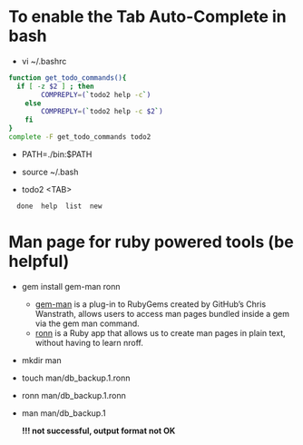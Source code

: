 # To enable the Tab Auto-Complete in bash
* vi ~/.bashrc
``` bash
function get_todo_commands(){
  if [ -z $2 ] ; then
		COMPREPLY=(`todo2 help -c`)
	else
		COMPREPLY=(`todo2 help -c $2`)
	fi
}
complete -F get_todo_commands todo2
```
		
* PATH=./bin:$PATH

* source ~/.bash

* todo2 &lt;TAB&gt; 
```
  done  help  list  new 
```

# Man page for ruby powered tools (be helpful)
* gem install gem-man ronn
  * [gem-man](http:/defunkt.io/gem-man/) is a plug-in to RubyGems created by GitHub’s Chris Wanstrath, allows users to access man pages bundled inside a gem via the gem man command.
  * [ronn](http:/rtomayko.github.com/ronn/) is a Ruby app that allows us to create man pages in plain text, without having to learn nroff.

* mkdir man 
* touch man/db_backup.1.ronn
* ronn man/db_backup.1.ronn
* man man/db_backup.1

  **!!! not successful, output format not OK**
  